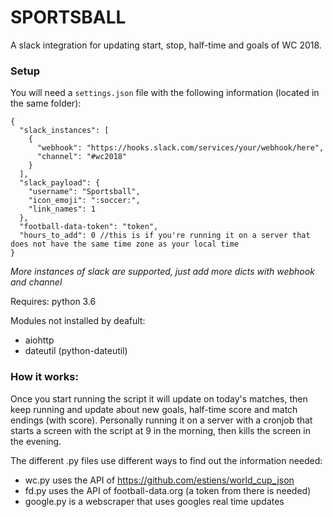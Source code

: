 # SPORTSBALL

A slack integration for updating start, stop, half-time and goals of WC 2018.


### Setup
You will need a `settings.json` file with the following information (located in the same folder):
```
{
  "slack_instances": [
    {
      "webhook": "https://hooks.slack.com/services/your/webhook/here",
      "channel": "#wc2018"
    }
  ],
  "slack_payload": {
    "username": "Sportsball",
    "icon_emoji": ":soccer:",
    "link_names": 1
  },
  "football-data-token": "token",
  "hours_to_add": 0 //this is if you're running it on a server that does not have the same time zone as your local time
}
```
_More instances of slack are supported, just add more dicts with webhook and channel_

Requires: python 3.6

Modules not installed by deafult:
* aiohttp
* dateutil (python-dateutil)


### How it works:
Once you start running the script it will update on today's matches, then keep running and update about new goals, half-time score and match endings (with score).
Personally running it on a server with a cronjob that starts a screen with the script at 9 in the morning, then kills the screen in the evening.

The different .py files use different ways to find out the information needed:
* wc.py uses the API of https://github.com/estiens/world_cup_json
* fd.py uses the API of football-data.org (a token from there is needed)
* google.py is a webscraper that uses googles real time updates
